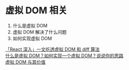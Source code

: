 # 虚拟 DOM 相关

1. 什么是虚拟 DOM
2. 虚拟 DOM 解决了什么问题
3. 如何实现虚拟 DOM

[「React 深入」一文吃透虚拟 DOM 和 diff 算法](https://juejin.cn/post/7116326409961734152?searchId=202408212137250F2A7775F2363D1A8D34)  
[什么是虚拟 DOM？如何实现一个虚拟 DOM？说说你的思路](https://vue3js.cn/interview/vue/vnode.html)  
[虚拟 DOM 与其价值](https://juejin.cn/post/7199865975277453370?searchId=202408212137250F2A7775F2363D1A8D34)

